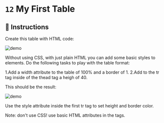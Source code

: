 # `12` My First Table

## 📝 Instructions

Create this table with HTML code:

![demo](http://i.imgur.com/jeaIWYJ.png)

Without using CSS, with just plain HTML you can add some basic styles to elements.
Do the following tasks to play with the table format:

1.Add a width attribute to the table of 100% and a border of 1.
2.Add to the tr tag inside of the thead tag a heigh of 40.

This should be the result:

![demo](http://i.imgur.com/y02Cpvs.png)

Use the style attribute inside the first tr tag to set height and border color.

Note: don't use CSS! use basic HTML attributes in the tags.